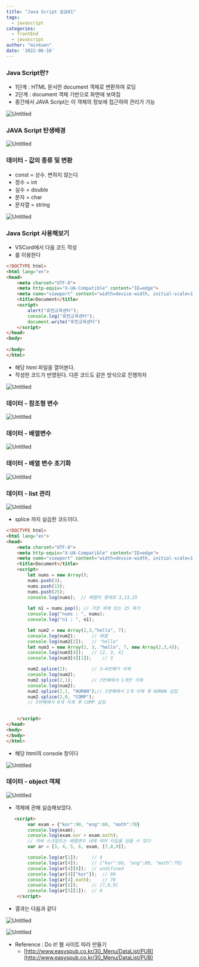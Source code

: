 ```yaml
---
title: "Java Script 실습01"
tags:
  - javascript
categories:
  - frontEnd 
  - javascript
author: "minkuen"
date: '2022-06-16'
---
```



### Java Script란?

- 1단계 : HTML 문서란 document 객체로 변환하여 로딩
- 2단계 : document 객체 기반으로 화면에 보여짐
- 중간에서 JAVA Script는 이 객체의 정보에 접근하여 관리가 가능

![Untitled](/images/javascript_practice_01/Untitled.png)

### JAVA Script 탄생배경

![Untitled](/images/javascript_practice_01/Untitled%201.png)

### 데이터 - 값의 종류 및 변환

- const = 상수. 변하지 않는다
- 정수 = int
- 실수 = double
- 문자 = char
- 문자열 = string

![Untitled](/images/javascript_practice_01/Untitled%202.png)

### Java Script 사용해보기

- VSCord에서 다음 코드 작성
- <script> </script>를 이용한다

```html
<!DOCTYPE html>
<html lang="en">
<head>
    <meta charset="UTF-8">
    <meta http-equiv="X-UA-Compatible" content="IE=edge">
    <meta name="viewport" content="width=device-width, initial-scale=1.0">
    <title>Document</title>
    <script>
        alert("휴먼교육센터");
        console.log("휴먼교육센터");
        document.write("후먼교육센터")
    </script>
</head>
<body>
    
</body>
</html>
```

- 해당 html 파일을 열어본다.
- 작성한 코드가 반영된다. 다른 코드도 같은 방식으로 진행하자

![Untitled](/images/javascript_practice_01/Untitled%203.png)

### 데이터 - 참조형 변수

![Untitled](/images/javascript_practice_01/Untitled%204.png)

### 데이터 - 배열변수

![Untitled](/images/javascript_practice_01/Untitled%205.png)

### 데이터 - 배열 변수 초기화

![Untitled](/images/javascript_practice_01/Untitled%206.png)

### 데이터 - list 관리

![Untitled](/images/javascript_practice_01/Untitled%207.png)

- splice 까지 실습한 코드이다.

```html
<!DOCTYPE html>
<html lang="en">
<head>
    <meta charset="UTF-8">
    <meta http-equiv="X-UA-Compatible" content="IE=edge">
    <meta name="viewport" content="width=device-width, initial-scale=1.0">
    <title>Document</title>
    <script>
        let nums = new Array();
        nums.push(3);
        nums.push(13);
        nums.push(25);
        console.log(nums);  // 배열의 형태로 3,13,25
        
        let n1 = nums.pop(); // 가장 위에 있는 25 제거
        console.log("nums : ", nums);
        console.log("n1 : ", n1);

        let num2 = new Array(2,3,"hello", 7);
        console.log(num2);      // 배열
        console.log(num2[2]);   // "hello"
        let num3 = new Array(2, 3, "hello", 7, new Array(2,3,4));
        console.log(num3[4]);   // [2, 3, 4]
        console.log(num3[4][1]);    // 3

        num2.splice(2);         // 3~4번째가 삭제
        console.log(num2);
        num2.splice(2,1);       // 3번째에서 1개만 삭제 
        console.log(num2);
        num2.splice(2,1, "HUMAN");// 3번째에서 1개 삭제 후 HUMAN 삽입
        num2.splice(2,0, "COMP");
        // 3번째에서 0개 삭제 후 COMP 삽입
        

    </script>
</head>
<body>
</body>
</html>
```

- 해당 html의 console 창이다

![Untitled](/images/javascript_practice_01/Untitled%208.png)

### 데이터 - object 객체

![Untitled](/images/javascript_practice_01/Untitled%209.png)

- 객체에 관해 실습해보았다.

```html
   <script>
        var exam = {"kor":90, "eng":80, "math":70}
        console.log(exam);
        console.log(exam.kor + exam.math);
        // 자바 스크립트는 배열변수 내에 여러 타입을 담을 수 있다
        var ar = [3, 4, 5, 6, exam, [7,8,9]];

        console.log(ar[1]);     // 4
        console.log(ar[4]);     // {"kor":90, "eng":80, "math":70}
        console.log(ar[4][0]);  // undifined
        console.log(ar[4]["kor"]);  // 90
        console.log(ar[4].math);    // 70
        console.log(ar[5]);     // [7,8,9]
        console.log(ar[5][1]);  // 8
    </script>

```

- 결과는 다음과 같다

![Untitled](/images/javascript_practice_01/Untitled%2010.png)

![Untitled](/images/javascript_practice_01/Untitled%2011.png)

- Reference : Do it! 웹 사이트 따라 만들기
    - [http://www.easyspub.co.kr/30_Menu/DataList/PUB](http://www.easyspub.co.kr/30_Menu/DataList/PUB)